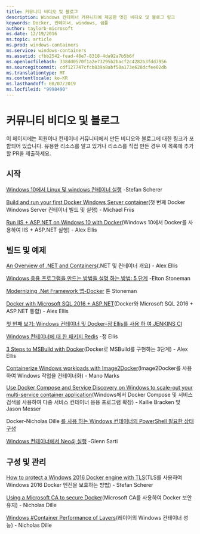 ```yaml
---
title: 커뮤니티 비디오 및 블로그
description: Windows 컨테이너 커뮤니티에 제공한 멋진 비디오 및 블로그 링크
keywords: Docker, 컨테이너, windows, 샘플
author: taylorb-microsoft
ms.date: 12/19/2016
ms.topic: article
ms.prod: windows-containers
ms.service: windows-containers
ms.assetid: cfbb2542-fead-48e7-8318-4da92a7b5b6f
ms.openlocfilehash: 338dd0570f1a2e73295b2bacf2c4282b3fdd7956
ms.sourcegitcommit: cdf127747cfcb839a8abf50a173e628dcfee02db
ms.translationtype: MT
ms.contentlocale: ko-KR
ms.lasthandoff: 08/07/2019
ms.locfileid: "9998490"
---
```

# <a name="community-videos-and-blogs"></a>커뮤니티 비디오 및 블로그

이 페이지에는 회원이나 컨테이너 커뮤니티에서 만든 비디오와 블로그에 대한 링크가 포함되어 있습니다.  유용한 리소스를 알고 있거나 리소스를 직접 만든 경우 이 목록에 추가할 PR을 제출하세요.

## <a name="getting-started"></a>시작

[Windows 10에서 Linux 및 windows 컨테이너 실행](https://stefanscherer.github.io/run-linux-and-windows-containers-on-windows-10/) -Stefan Scherer

[Build and run your first Docker Windows Server container](https://blog.docker.com/2016/09/build-your-first-docker-windows-server-container/)(첫 번째 Docker Windows Server 컨테이너 빌드 및 실행) - Michael Friis

[Run IIS + ASP.NET on Windows 10 with Docker](https://blog.alexellis.io/run-iis-asp-net-on-windows-10-with-docker/)(Windows 10에서 Docker를 사용하여 IIS + ASP.NET 실행) - Alex Ellis

## <a name="building-and-examples"></a>빌드 및 예제

[An Overview of .NET and Containers](https://blog.alexellis.io/docker-dotnet-containers/)(.NET 및 컨테이너 개요) - Alex Ellis

[Windows 응용 프로그램을 만드는 방법을 설명 하는 방법: 5 단계](https://blog.sixeyed.com/how-to-dockerize-windows-applications/) -Elton Stoneman

[Modernizing .Net Framework 앱-Docker](https://www.pluralsight.com/courses/modernizing-dotnet-framework-apps-docker?clickid=UVL20JTFpzK6UDSX5n1b5zmyUkgWUPWOz3Pjwg0&irgwc=1&mpid=1197078&utm_source=impactradius&utm_medium=digital_affiliate&utm_campaign=1197078&aid=7010a000001xAKZAA2) 톤 Stoneman

[Docker with Microsoft SQL 2016 + ASP.NET](https://blog.alexellis.io/docker-does-sql2016-aspnet/)(Docker와 Microsoft SQL 2016 + ASP.NET 통합) - Alex Ellis

[첫 번째 보기: Windows 컨테이너 및 Docker-정 Ellis를 사용 하 여 JENKINS CI](https://blog.alexellis.io/continuous-integration-docker-windows-containers/)

[Windows 컨테이너에 대 한 패키지 Redis](https://blog.alexellis.io/packaging-windows-containers/) -정 Ellis

[3 Steps to MSBuild with Docker](https://blog.alexellis.io/3-steps-to-msbuild-with-docker/)(Docker로 MSBuild를 구현하는 3단계) - Alex Ellis

[Containerize Windows workloads with Image2Docker](https://blog.docker.com/2016/10/containerize-windows-workloads-image2docker/)(Image2Docker를 사용하여 Windows 작업을 컨테이너화) - Mano Marks

[Use Docker Compose and Service Discovery on Windows to scale-out your multi-service container application](https://techcommunity.microsoft.com/t5/Containers/Use-Docker-Compose-and-Service-Discovery-on-Windows-to-scale-out/ba-p/382312)(Windows에서 Docker Compose 및 서비스 검색을 사용하여 다중 서비스 컨테이너 응용 프로그램 확장) - Kallie Bracken 및 Jason Messer

Docker-Nicholas Dille [를 사용 하는 Windows 컨테이너의 PowerShell 필요한 상태 구성](https://dille.name/blog/2016/06/17/powershell-desired-state-configuration-psdsc-in-windows-containers-using-docker/)

[Windows 컨테이너에서 Neo4j 실행](https://glennsarti.github.io/blog/neo4j-nano-containers) -Glenn Sarti

## <a name="configuration-and-managment"></a>구성 및 관리

[How to protect a Windows 2016 Docker engine with TLS](https://stefanscherer.github.io/protecting-a-windows-2016-docker-engine-with-tls/)(TLS를 사용하여 Windows 2016 Docker 엔진을 보호하는 방법) - Stefan Scherer

[Using a Microsoft CA to secure Docker](https://dille.name/blog/2016/11/08/using-a-microsoft-ca-to-secure-docker/)(Microsoft CA를 사용하여 Docker 보안 유지) - Nicholas Dille 

[Windows #Container Performance of Layers](https://dille.name/blog/2017/01/13/windows-container-performance-of-layers/)(레이어의 Windows 컨테이너 성능) - Nicholas Dille
